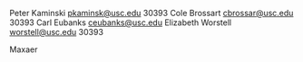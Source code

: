 Peter Kaminski pkaminsk@usc.edu 30393
Cole Brossart cbrossar@usc.edu 30393
Carl Eubanks ceubanks@usc.edu
Elizabeth Worstell worstell@usc.edu 30393

Maxaer
